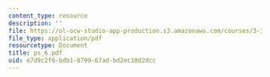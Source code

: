 ```yaml
---
content_type: resource
description: ''
file: https://ol-ocw-studio-app-production.s3.amazonaws.com/courses/3-35-fracture-and-fatigue-fall-2003/e7d9c2f0bdb1879967adbd2ec10d2dcc_ps_6.pdf
file_type: application/pdf
resourcetype: Document
title: ps_6.pdf
uid: e7d9c2f0-bdb1-8799-67ad-bd2ec10d2dcc
---
```

